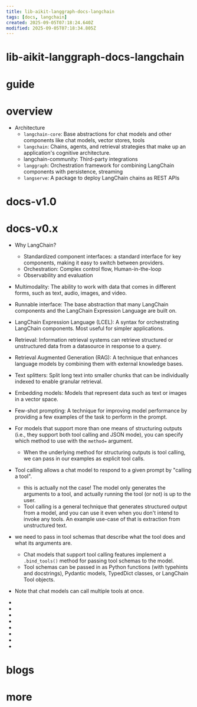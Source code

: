 ```yaml
---
title: lib-aikit-langgraph-docs-langchain
tags: [docs, langchain]
created: 2025-09-05T07:18:24.640Z
modified: 2025-09-05T07:18:34.805Z
---
```


# lib-aikit-langgraph-docs-langchain

# guide

# overview
- Architecture
  - `langchain-core`: Base abstractions for chat models and other components like chat models, vector stores, tools 
  - `langchain`: Chains, agents, and retrieval strategies that make up an application's cognitive architecture.
  - langchain-community: Third-party integrations 
  - `langgraph`: Orchestration framework for combining LangChain components with persistence, streaming
  - `langserve`: A package to deploy LangChain chains as REST APIs
# docs-v1.0

# docs-v0.x

- Why LangChain?
  - Standardized component interfaces: a standard interface for key components, making it easy to switch between providers.
  - Orchestration: Complex control flow, Human-in-the-loop
  - Observability and evaluation

- Multimodality: The ability to work with data that comes in different forms, such as text, audio, images, and video.
- Runnable interface: The base abstraction that many LangChain components and the LangChain Expression Language are built on.
- LangChain Expression Language (LCEL): A syntax for orchestrating LangChain components. Most useful for simpler applications.
- Retrieval: Information retrieval systems can retrieve structured or unstructured data from a datasource in response to a query.
- Retrieval Augmented Generation (RAG): A technique that enhances language models by combining them with external knowledge bases.
- Text splitters: Split long text into smaller chunks that can be individually indexed to enable granular retrieval.
- Embedding models: Models that represent data such as text or images in a vector space.
- Few-shot prompting: A technique for improving model performance by providing a few examples of the task to perform in the prompt.

- For models that support more than one means of structuring outputs (i.e., they support both tool calling and JSON mode), you can specify which method to use with the `method=` argument.
  - When the underlying method for structuring outputs is tool calling, we can pass in our examples as explicit tool calls. 

- Tool calling allows a chat model to respond to a given prompt by "calling a tool".
  - this is actually not the case! The model only generates the arguments to a tool, and actually running the tool (or not) is up to the user.
  - Tool calling is a general technique that generates structured output from a model, and you can use it even when you don't intend to invoke any tools. An example use-case of that is extraction from unstructured text.

- we need to pass in tool schemas that describe what the tool does and what its arguments are.
  - Chat models that support tool calling features implement a `.bind_tools()` method for passing tool schemas to the model. 
  - Tool schemas can be passed in as Python functions (with typehints and docstrings), Pydantic models, TypedDict classes, or LangChain Tool objects.
- Note that chat models can call multiple tools at once.

- 
- 
- 
- 
- 
- 
- 
- 

# blogs

# more
